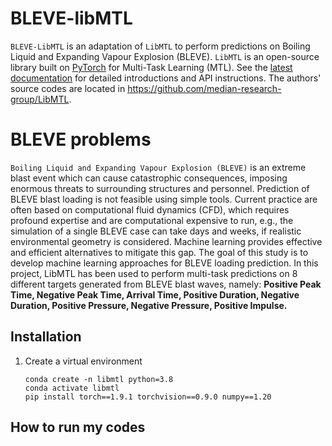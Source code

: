 # BLEVE-libMTL

``BLEVE-LibMTL`` is an adaptation of ``LibMTL`` to perform predictions on Boiling Liquid and Expanding Vapour Explosion (BLEVE).
``LibMTL`` is an open-source library built on [PyTorch](https://pytorch.org/) for Multi-Task Learning (MTL). See the [latest documentation](https://libmtl.readthedocs.io/en/latest/) for detailed introductions and API instructions. The authors' source codes are located in https://github.com/median-research-group/LibMTL.

# BLEVE problems

``Boiling Liquid and Expanding Vapour Explosion (BLEVE)`` is an extreme blast event which can cause catastrophic consequences, imposing enormous threats to surrounding structures and personnel. Prediction of BLEVE blast loading is not feasible using simple tools. Current practice are often based on computational fluid dynamics (CFD), which requires profound expertise and are computational expensive to run, e.g., the simulation of a single BLEVE case can take days and weeks, if realistic environmental geometry is considered. Machine learning provides effective and efficient alternatives to mitigate this gap. The goal of this study is to develop machine learning approaches for BLEVE loading prediction. In this project, LibMTL has been used to perform multi-task predictions on 8 different targets generated from BLEVE blast waves, namely: **Positive Peak Time, Negative Peak Time, Arrival Time, Positive Duration, Negative Duration, Positive Pressure, Negative Pressure, Positive Impulse.**



## Installation

1. Create a virtual environment
   
   ```shell
   conda create -n libmtl python=3.8
   conda activate libmtl
   pip install torch==1.9.1 torchvision==0.9.0 numpy==1.20
   ```
   
   
## How to run my codes
